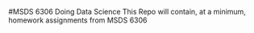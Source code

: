 #MSDS 6306 Doing Data Science
This Repo will contain, at a minimum, homework assignments from MSDS 6306
